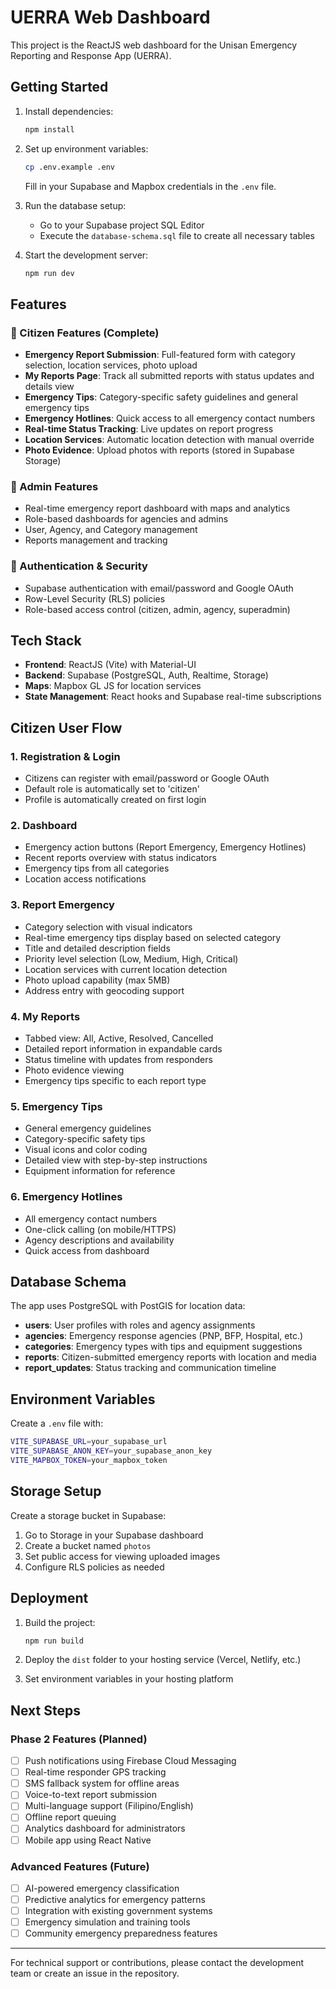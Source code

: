 
# UERRA Web Dashboard

This project is the ReactJS web dashboard for the Unisan Emergency Reporting and Response App (UERRA).

## Getting Started

1. Install dependencies:
   ```sh
   npm install
   ```

2. Set up environment variables:
   ```sh
   cp .env.example .env
   ```
   Fill in your Supabase and Mapbox credentials in the `.env` file.

3. Run the database setup:
   - Go to your Supabase project SQL Editor
   - Execute the `database-schema.sql` file to create all necessary tables

4. Start the development server:
   ```sh
   npm run dev
   ```

## Features

### 🧍 Citizen Features (Complete)
- **Emergency Report Submission**: Full-featured form with category selection, location services, photo upload
- **My Reports Page**: Track all submitted reports with status updates and details view
- **Emergency Tips**: Category-specific safety guidelines and general emergency tips
- **Emergency Hotlines**: Quick access to all emergency contact numbers
- **Real-time Status Tracking**: Live updates on report progress
- **Location Services**: Automatic location detection with manual override
- **Photo Evidence**: Upload photos with reports (stored in Supabase Storage)

### 🏢 Admin Features
- Real-time emergency report dashboard with maps and analytics
- Role-based dashboards for agencies and admins
- User, Agency, and Category management
- Reports management and tracking

### 🔐 Authentication & Security
- Supabase authentication with email/password and Google OAuth
- Row-Level Security (RLS) policies
- Role-based access control (citizen, admin, agency, superadmin)

## Tech Stack
- **Frontend**: ReactJS (Vite) with Material-UI
- **Backend**: Supabase (PostgreSQL, Auth, Realtime, Storage)
- **Maps**: Mapbox GL JS for location services
- **State Management**: React hooks and Supabase real-time subscriptions

## Citizen User Flow

### 1. Registration & Login
- Citizens can register with email/password or Google OAuth
- Default role is automatically set to 'citizen'
- Profile is automatically created on first login

### 2. Dashboard
- Emergency action buttons (Report Emergency, Emergency Hotlines)
- Recent reports overview with status indicators
- Emergency tips from all categories
- Location access notifications

### 3. Report Emergency
- Category selection with visual indicators
- Real-time emergency tips display based on selected category
- Title and detailed description fields
- Priority level selection (Low, Medium, High, Critical)
- Location services with current location detection
- Photo upload capability (max 5MB)
- Address entry with geocoding support

### 4. My Reports
- Tabbed view: All, Active, Resolved, Cancelled
- Detailed report information in expandable cards
- Status timeline with updates from responders
- Photo evidence viewing
- Emergency tips specific to each report type

### 5. Emergency Tips
- General emergency guidelines
- Category-specific safety tips
- Visual icons and color coding
- Detailed view with step-by-step instructions
- Equipment information for reference

### 6. Emergency Hotlines
- All emergency contact numbers
- One-click calling (on mobile/HTTPS)
- Agency descriptions and availability
- Quick access from dashboard

## Database Schema

The app uses PostgreSQL with PostGIS for location data:

- **users**: User profiles with roles and agency assignments
- **agencies**: Emergency response agencies (PNP, BFP, Hospital, etc.)
- **categories**: Emergency types with tips and equipment suggestions
- **reports**: Citizen-submitted emergency reports with location and media
- **report_updates**: Status tracking and communication timeline

## Environment Variables

Create a `.env` file with:
```bash
VITE_SUPABASE_URL=your_supabase_url
VITE_SUPABASE_ANON_KEY=your_supabase_anon_key
VITE_MAPBOX_TOKEN=your_mapbox_token
```

## Storage Setup

Create a storage bucket in Supabase:
1. Go to Storage in your Supabase dashboard
2. Create a bucket named `photos`
3. Set public access for viewing uploaded images
4. Configure RLS policies as needed

## Deployment

1. Build the project:
   ```sh
   npm run build
   ```

2. Deploy the `dist` folder to your hosting service (Vercel, Netlify, etc.)

3. Set environment variables in your hosting platform

## Next Steps

### Phase 2 Features (Planned)
- [ ] Push notifications using Firebase Cloud Messaging
- [ ] Real-time responder GPS tracking
- [ ] SMS fallback system for offline areas
- [ ] Voice-to-text report submission
- [ ] Multi-language support (Filipino/English)
- [ ] Offline report queuing
- [ ] Analytics dashboard for administrators
- [ ] Mobile app using React Native

### Advanced Features (Future)
- [ ] AI-powered emergency classification
- [ ] Predictive analytics for emergency patterns
- [ ] Integration with existing government systems
- [ ] Emergency simulation and training tools
- [ ] Community emergency preparedness features

---

For technical support or contributions, please contact the development team or create an issue in the repository.
